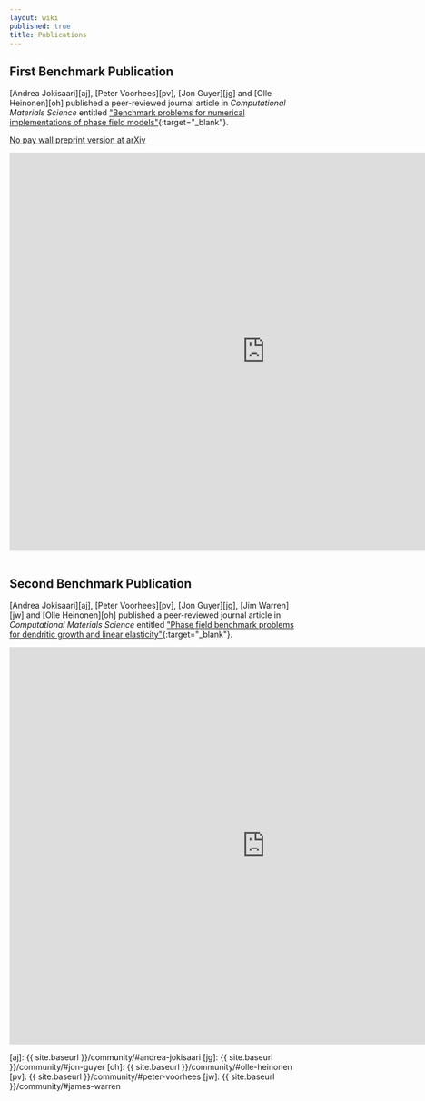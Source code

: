 ```yaml
---
layout: wiki
published: true
title: Publications
---
```


## First Benchmark Publication

[Andrea Jokisaari][aj], [Peter Voorhees][pv], [Jon Guyer][jg] and
[Olle Heinonen][oh] published a peer-reviewed journal article in
*Computational Materials Science* entitled ["Benchmark problems for
numerical implementations of phase field
models"](http://dx.doi.org/10.1016/j.commatsci.2016.09.022){:target="_blank"}.

[No pay wall preprint version at arXiv](https://arxiv.org/abs/1610.00622)

<iframe width="900"
        height="700"
        src="https://www.sciencedirect.com/science/article/pii/S0927025616304712?via%3Dihub"
        frameborder="0"
        allowfullscreen>
</iframe>

<br>
<br>

## Second Benchmark Publication

[Andrea Jokisaari][aj], [Peter Voorhees][pv], [Jon Guyer][jg], [Jim
Warren][jw] and [Olle Heinonen][oh] published a peer-reviewed journal
article in *Computational Materials Science* entitled ["Phase field
benchmark problems for dendritic growth and linear
elasticity"](http://dx.doi.org/10.1016/j.commatsci.2016.09.022){:target="_blank"}.

<iframe width="900"
        height="700"
        src="https://www.sciencedirect.com/science/article/pii/S092702561830168X?via%3Dihub"
        frameborder="0"
        allowfullscreen>
</iframe>


[aj]: {{ site.baseurl }}/community/#andrea-jokisaari
[jg]: {{ site.baseurl }}/community/#jon-guyer
[oh]: {{ site.baseurl }}/community/#olle-heinonen
[pv]: {{ site.baseurl }}/community/#peter-voorhees
[jw]: {{ site.baseurl }}/community/#james-warren
